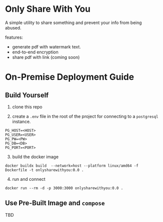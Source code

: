# Only Share With You

A simple utility to share something and prevent your info from being abused.

features:

- generate pdf with watermark text.
- end-to-end encryption
- share pdf with link (coming soon)

# On-Premise Deployment Guide

## Build Yourself

1. clone this repo

2. create a `.env` file in the root of the project for connecting to a `postgresql` instance.

```
PG_HOST=<HOST>
PG_USER=<USER>
PG_PW=<PW>
PG_DB=<DB>
PG_PORT=<PORT>
```

3. build the docker image

```
docker buildx build  --network=host --platform linux/amd64 -f Dockerfile -t onlysharewithyou:0.0 .
```

4. run and connect

```
docker run --rm -d -p 3000:3000 onlysharewithyou:0.0 .
```

## Use Pre-Built Image and `compose`

TBD
